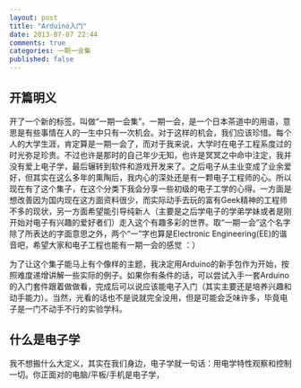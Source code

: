 ```yaml
---
layout: post
title: "Arduino入门"
date: 2013-07-07 22:44
comments: true
categories: 一期一会集
published: false
---
```


## 开篇明义

开了一个新的标签。叫做“一期一会集”。一期一会，是一个日本茶道中的用语，意思是有些事情在人的一生中只有一次机会。对于这样的机会，我们应该珍惜。每个人的大学生涯，肯定算是一期一会了，而对于我来说，大学时在电子工程系度过的时光弥足珍贵。不过也许是那时的自己年少无知，也许是冥冥之中命中注定，我并没有爱上电子学，最后辗转到软件和游戏开发来了。之后电子从主业变成了业余爱好，但其实在这么多年的熏陶后，我内心的深处还是有一颗电子工程师的心。所以现在有了这个集子，在这个分类下我会分享一些初级的电子工学的心得。一方面是想改善因为国内现在这方面资料很少，而实际动手去玩的富有Geek精神的工程师不多的现状，另一方面希望能引导纯新人（主要是之后学电子的学弟学妹或者是刚开始对电子有兴趣的爱好者们）走入这个有趣多彩的世界。取“一期一会”这个名字除了所表达的字面意思之外，两个“一”字也算是Electronic Engineering(EE)的谐音吧，希望大家和电子工程也能有一期一会的感觉 ：）

<!--more-->

为了让这个集子能马上有个像样的主题，我决定用Arduino的新手包作为开始，按照难度递增讲解一些实际的例子。如果你有条件的话，可以尝试入手一套Arduino的入门套件跟着做做看，完成后可以说应该能电子入门（其实主要还是培养兴趣和动手能力）。当然，光看的话也不是说就完全没用，但是可能会乏味许多，毕竟电子是一门不动手不行的实验学科。

## 什么是电子学

我不想搬什么大定义，其实在我们身边，电子学就一句话：用电学特性观察和控制一切。你正面对的电脑/平板/手机是电子学，

